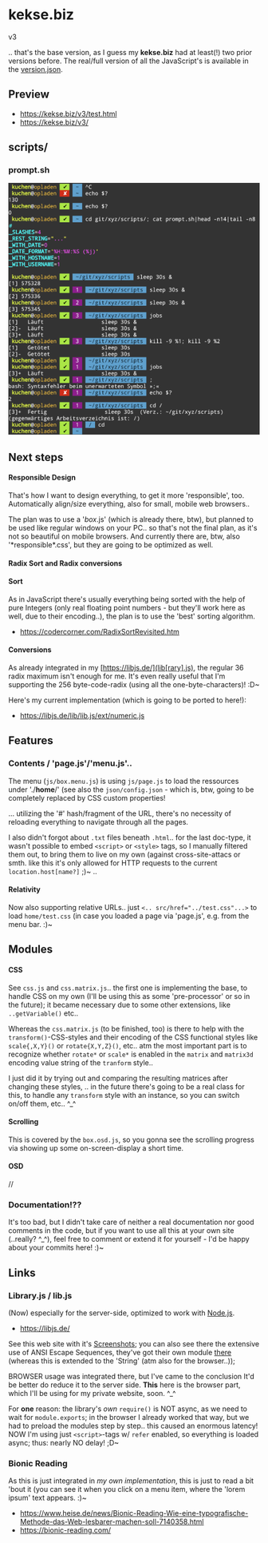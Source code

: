 # kekse.biz
v3

.. that's the base version, as I guess my **kekse.biz** had at least(!) two prior versions before.
The real/full version of all the JavaScript's is available in the
[version.json](https://raw.githubusercontent.com/kekse1/kekse.biz/main/version.json).

## Preview
* https://kekse.biz/v3/test.html
* https://kekse.biz/v3/

## scripts/

### prompt.sh
![prompt.sh](docs/prompt.sh.png)

## Next steps

#### Responsible Design
That's how I want to design everything, to get it more 'responsible', too. Automatically align/size
everything, also for small, mobile web browsers..

The plan was to use a '*box*.js' (which is already there, btw), but planned to be used like regular
windows on your PC.. so that's not the final plan, as it's not so beautiful on mobile browsers. And
currently there are, btw, also '\*responsible\*.css', but they are going to be optimized as well.

#### Radix Sort and Radix conversions

#### Sort
As in JavaScript there's usually everything being sorted with the help of pure Integers (only real
floating point numbers - but they'll work here as well, due to their encoding..), the plan is to
use the 'best' sorting algorithm.

* https://codercorner.com/RadixSortRevisited.htm

#### Conversions
As already integrated in my [https://libjs.de/](lib[rary].js), the regular 36 radix maximum isn't
enough for me. It's even really useful that I'm supporting the 256 byte-code-radix (using all
the one-byte-characters)! :D~

Here's my current implementation (which is going to be ported to here!):
* https://libjs.de/lib/lib.js/ext/numeric.js

## Features

### Contents / 'page.js'/'menu.js'..
The menu (`js/box.menu.js`) is using `js/page.js` to load the ressources under './**home**/' (see
also the `json/config.json` - which is, btw, going to be completely replaced by CSS custom properties!

... utilizing the '#' hash/fragment of the URL, there's no necessity of reloading everything to
navigate through all the pages.

I also didn't forgot about `.txt` files beneath `.html`.. for the last doc-type, it wasn't possible
to embed `<script>` or `<style>` tags, so I manually filtered them out, to bring them to live on my
own (against cross-site-attacs or smth. like this it's only allowed for HTTP requests to the current
`location.host[name?]` ;)~ ..

#### Relativity
Now also supporting relative URLs.. just `<.. src/href="../test.css"...>` to load `home/test.css` (in
case you loaded a page via 'page.js', e.g. from the menu bar. :)~

## Modules

#### CSS
See `css.js` and `css.matrix.js`.. the first one is implementing the base, to handle CSS on my own
(I'll be using this as some 'pre-processor' or so in the future); it became necessary due to some
other extensions, like `..getVariable()` etc..

Whereas the `css.matrix.js` (to be finished, too) is there to help with the `transform()`-CSS-styles
and their encoding of the CSS functional styles like `scale{,X,Y}()` or `rotate{X,Y,Z}()`, etc..
atm the most important part is to recognize whether `rotate*` or `scale*` is enabled in the `matrix`
and `matrix3d` encoding value string of the `tranform` style..

I just did it by trying out and comparing the resulting matrices after changing these styles, .. in
the future there's going to be a real class for this, to handle any `transform` style with an
instance, so you can switch on/off them, etc.. ^_^

#### Scrolling
This is covered by the `box.osd.js`, so you gonna see the scrolling progress via showing up some
on-screen-display a short time.

#### OSD
//

### Documentation!??

It's too bad, but I didn't take care of neither a real documentation nor good comments in the code,
but if you want to use all this at your own site (..really? ^_^), feel free to comment or extend it
for yourself - I'd be happy about your commits here! :)~

## Links

### Library.js / lib.js
(Now) especially for the server-side, optimized to work with [Node.js](https://nodejs.org/).

* https://libjs.de/

See this web site with it's [Screenshots](https://libjs.de/#screenshots); you can also see there the
extensive use of ANSI Escape Sequences, they've got their own module [there](https://libjs.de/lib/lib.js/tty/ansi.js)
(whereas this is extended to the 'String' (atm also for the browser..));

BROWSER usage was integrated there, but I've came to the conclusion It'd be better do reduce it to
the server side. **This** here is the browser part, which I'll be using for my private website, soon. ^_^

For **one** reason: the library's _own_ `require()` is NOT async, as we need to wait for `module.exports`;
in the browser I already worked that way, but we had to preload the modules step by step.. this caused an
enormous latency! NOW I'm using just `<script>`-tags w/ `refer` enabled, so everything is loaded async;
thus: nearly NO delay! ;D~

### Bionic Reading
As this is just integrated in *my own implementation*, this is just to read a bit 'bout it (you can
see it when you click on a menu item, where the 'lorem ipsum' text appears. :)~

* https://www.heise.de/news/Bionic-Reading-Wie-eine-typografische-Methode-das-Web-lesbarer-machen-soll-7140358.html
* https://bionic-reading.com/

